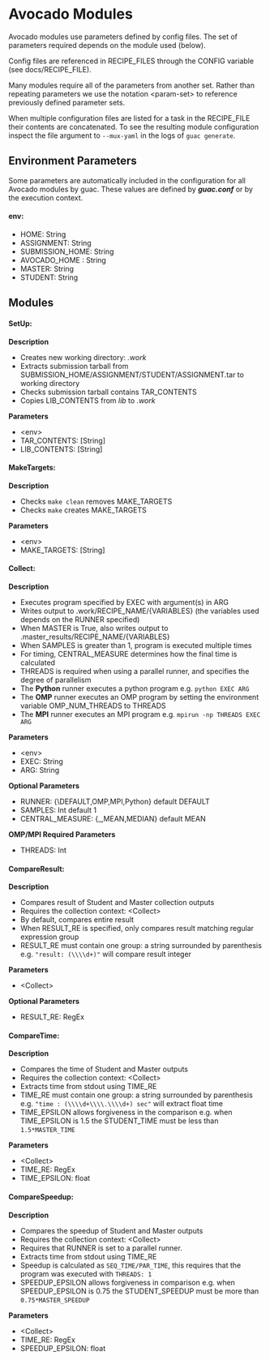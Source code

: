 # Avocado Modules

Avocado modules use parameters defined by config files. The set of parameters required depends on the module used (below).

Config files are referenced in RECIPE_FILES through the CONFIG variable (see docs/RECIPE_FILE).

Many modules require all of the parameters from another set. Rather than repeating parameters we use the notation \<param-set\> to reference previously defined parameter sets.

When multiple configuration files are listed for a task in the RECIPE_FILE their contents are concatenated. To see the resulting module configuration inspect the file argument to ```--mux-yaml``` in the logs of ```guac generate```.

## Environment Parameters

Some parameters are automatically included in the configuration for all Avocado modules by guac. These values are defined by ***guac.conf*** or by the execution context.

#### env: 
* HOME: String
* ASSIGNMENT: String
* SUBMISSION_HOME: String
* AVOCADO_HOME : String
* MASTER: String
* STUDENT: String


## Modules

#### SetUp:

**Description**

* Creates new working directory: *.work*
* Extracts submission tarball from SUBMISSION_HOME/ASSIGNMENT/STUDENT/ASSIGNMENT.tar to working directory
* Checks submission tarball contains TAR_CONTENTS
* Copies LIB_CONTENTS from *lib* to *.work*

**Parameters**

* \<env\>
* TAR_CONTENTS: [String]
* LIB_CONTENTS: [String]
 
#### MakeTargets:
**Description**

* Checks ```make clean``` removes MAKE_TARGETS
* Checks ```make``` creates MAKE_TARGETS

**Parameters**

* \<env\>
* MAKE_TARGETS: [String]

#### Collect:
**Description**

* Executes program specified by EXEC with argument(s) in ARG
* Writes output to .work/RECIPE_NAME/{VARIABLES} (the variables used depends on the RUNNER specified)
* When MASTER is True, also writes output to .master_results/RECIPE_NAME/{VARIABLES}
* When SAMPLES is greater than 1, program is executed multiple times
* For timing, CENTRAL_MEASURE determines how the final time is calculated
* THREADS is required when using a parallel runner, and specifies the degree of parallelism
* The **Python** runner executes a python program e.g. ```python EXEC ARG```
* The **OMP** runner executes an OMP program by setting the environment variable OMP_NUM_THREADS to THREADS
* The **MPI** runner executes an MPI program e.g. ```mpirun -np THREADS EXEC ARG```


**Parameters**

- \<env\>
- EXEC: String
- ARG: String

**Optional Parameters**

- RUNNER: {\DEFAULT,OMP,MPI,Python} default DEFAULT<br>
- SAMPLES: Int default 1<br>
- CENTRAL_MEASURE: {\_,MEAN,MEDIAN} default MEAN<br>

**OMP/MPI Required Parameters**

- THREADS: Int

#### CompareResult:

**Description**

* Compares result of Student and Master collection outputs
* Requires the collection context: \<Collect\>
* By default, compares entire result
* When RESULT_RE is specified, only compares result matching regular expression group
* RESULT_RE must contain one group: a string surrounded by parenthesis e.g. ```"result: (\\\\d+)"``` will compare result integer

**Parameters**

- \<Collect\>

**Optional Parameters**

- RESULT_RE: RegEx

#### CompareTime:

**Description**

* Compares the time of Student and Master outputs
* Requires the collection context: \<Collect\>
* Extracts time from stdout using TIME_RE
* TIME_RE must contain one group: a string surrounded by parenthesis e.g. ```"time : (\\\\d+\\\\.\\\\d+) sec"``` will extract float time
* TIME_EPSILON allows forgiveness in the comparison e.g. when TIME_EPSILON is 1.5 the STUDENT_TIME must be less than ```1.5*MASTER_TIME```

**Parameters**

- \<Collect\>
- TIME_RE: RegEx
- TIME_EPSILON: float

#### CompareSpeedup:

**Description**

* Compares the speedup of Student and Master outputs
* Requires the collection context: \<Collect\>
* Requires that RUNNER is set to a parallel runner.
* Extracts time from stdout using TIME_RE
* Speedup is calculated as ```SEQ_TIME/PAR_TIME```, this requires that the program was executed with ```THREADS: 1```
* SPEEDUP_EPSILON allows forgiveness in comparison e.g. when SPEEDUP_EPSILON is 0.75 the STUDENT_SPEEDUP must be more than ```0.75*MASTER_SPEEDUP```

**Parameters**

- \<Collect\>
- TIME_RE: RegEx
- SPEEDUP_EPSILON: float
